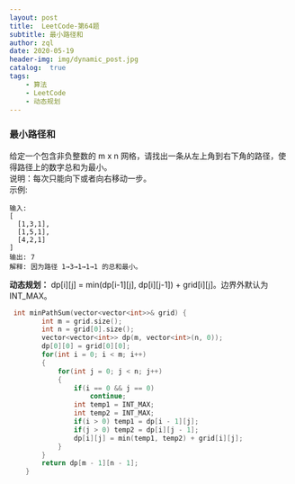 ```yaml
---
layout: post
title:  LeetCode-第64题
subtitle: 最小路径和
author: zql
date: 2020-05-19
header-img: img/dynamic_post.jpg
catalog:  true
tags:
    - 算法
    - LeetCode
    - 动态规划
---
```

### 最小路径和  
给定一个包含非负整数的 m x n 网格，请找出一条从左上角到右下角的路径，使得路径上的数字总和为最小。  
说明：每次只能向下或者向右移动一步。  
示例:  
```
输入:
[
  [1,3,1],
  [1,5,1],
  [4,2,1]
]
输出: 7
解释: 因为路径 1→3→1→1→1 的总和最小。
```
**动态规划：**  dp[i][j] = min(dp[i-1][j], dp[i][j-1]) + grid[i][j]。边界外默认为INT_MAX。  
```c++
 int minPathSum(vector<vector<int>>& grid) {
        int m = grid.size();
        int n = grid[0].size();
        vector<vector<int>> dp(m, vector<int>(n, 0));
        dp[0][0] = grid[0][0];
        for(int i = 0; i < m; i++)
        {
            for(int j = 0; j < n; j++)
            {
                if(i == 0 && j == 0)
                    continue;
                int temp1 = INT_MAX;
                int temp2 = INT_MAX;
                if(i > 0) temp1 = dp[i - 1][j];
                if(j > 0) temp2 = dp[i][j - 1];
                dp[i][j] = min(temp1, temp2) + grid[i][j];
            }
        }
        return dp[m - 1][n - 1];
    }
```
